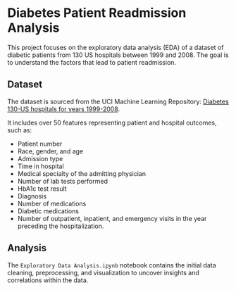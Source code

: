 # Diabetes Patient Readmission Analysis

This project focuses on the exploratory data analysis (EDA) of a dataset of diabetic patients from 130 US hospitals between 1999 and 2008. The goal is to understand the factors that lead to patient readmission.

## Dataset

The dataset is sourced from the UCI Machine Learning Repository: [Diabetes 130-US hospitals for years 1999-2008](https://archive.ics.uci.edu/ml/datasets/Diabetes+130-US+hospitals+for+years+1999-2008).

It includes over 50 features representing patient and hospital outcomes, such as:

- Patient number
- Race, gender, and age
- Admission type
- Time in hospital
- Medical specialty of the admitting physician
- Number of lab tests performed
- HbA1c test result
- Diagnosis
- Number of medications
- Diabetic medications
- Number of outpatient, inpatient, and emergency visits in the year preceding the hospitalization.

## Analysis

The `Exploratory Data Analysis.ipynb` notebook contains the initial data cleaning, preprocessing, and visualization to uncover insights and correlations within the data.
